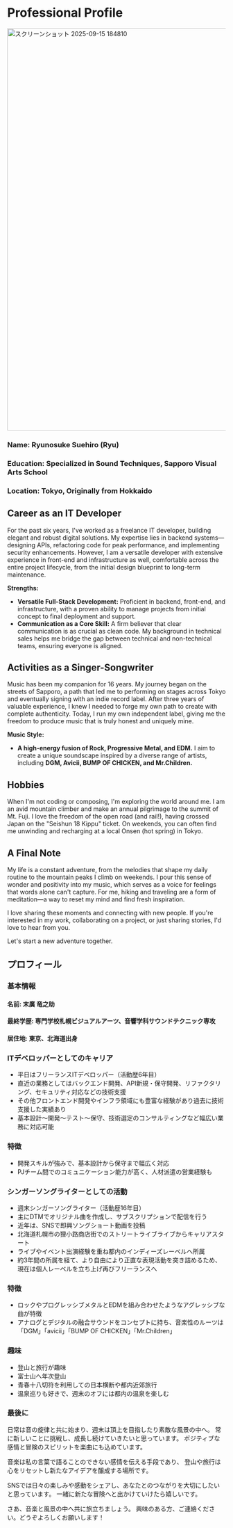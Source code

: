 # Professional Profile
<img width="2559" height="925" alt="スクリーンショット 2025-09-15 184810" src="https://github.com/user-attachments/assets/c59d6e89-9247-44e0-904b-7f67ddc52c7b" />

### Name: Ryunosuke Suehiro (Ryu)
### Education: Specialized in Sound Techniques, Sapporo Visual Arts School
### Location: Tokyo, Originally from Hokkaido


## **Career as an IT Developer**
For the past six years, I've worked as a freelance IT developer, building elegant and robust digital solutions. My expertise lies in backend systems—designing APIs, refactoring code for peak performance, and implementing security enhancements. However, I am a versatile developer with extensive experience in front-end and infrastructure as well, comfortable across the entire project lifecycle, from the initial design blueprint to long-term maintenance.

**Strengths:**
* **Versatile Full-Stack Development:** Proficient in backend, front-end, and infrastructure, with a proven ability to manage projects from initial concept to final deployment and support.
* **Communication as a Core Skill:** A firm believer that clear communication is as crucial as clean code. My background in technical sales helps me bridge the gap between technical and non-technical teams, ensuring everyone is aligned.


## **Activities as a Singer-Songwriter**
Music has been my companion for 16 years. My journey began on the streets of Sapporo, a path that led me to performing on stages across Tokyo and eventually signing with an indie record label. After three years of valuable experience, I knew I needed to forge my own path to create with complete authenticity. Today, I run my own independent label, giving me the freedom to produce music that is truly honest and uniquely mine.

**Music Style:**
* **A high-energy fusion of Rock, Progressive Metal, and EDM.** I aim to create a unique soundscape inspired by a diverse range of artists, including **DGM, Avicii, BUMP OF CHICKEN, and Mr.Children.**


## **Hobbies**
When I'm not coding or composing, I'm exploring the world around me. I am an avid mountain climber and make an annual pilgrimage to the summit of Mt. Fuji. I love the freedom of the open road (and rail!), having crossed Japan on the "Seishun 18 Kippu" ticket. On weekends, you can often find me unwinding and recharging at a local Onsen (hot spring) in Tokyo.


## **A Final Note**
My life is a constant adventure, from the melodies that shape my daily routine to the mountain peaks I climb on weekends. I pour this sense of wonder and positivity into my music, which serves as a voice for feelings that words alone can't capture. For me, hiking and traveling are a form of meditation—a way to reset my mind and find fresh inspiration.

I love sharing these moments and connecting with new people. If you're interested in my work, collaborating on a project, or just sharing stories, I'd love to hear from you.

Let's start a new adventure together.



## プロフィール

### 基本情報
#### 名前: 末廣 竜之助
#### 最終学歴: 専門学校札幌ビジュアルアーツ、音響学科サウンドテクニック専攻
#### 居住地: 東京、北海道出身

### ITデベロッパーとしてのキャリア
- 平日はフリーランスITデベロッパー（活動歴6年目）
- 直近の業務としてはバックエンド開発、API新規・保守開発、リファクタリング、セキュリティ対応などの技術支援
- その他フロントエンド開発やインフラ領域にも豊富な経験があり過去に技術支援した実績あり
-  基本設計～開発～テスト～保守、技術選定のコンサルティングなど幅広い業務に対応可能
### 特徴
- 開発スキルが強みで、基本設計から保守まで幅広く対応
- PJチーム間でのコミュニケーション能力が高く、人材派遣の営業経験も

### シンガーソングライターとしての活動
- 週末シンガーソングライター（活動歴16年目）
- 主にDTMでオリジナル曲を作成し、サブスクリプションで配信を行う
- 近年は、SNSで即興ソングショート動画を投稿
- 北海道札幌市の狸小路商店街でのストリートライブライブからキャリアスタート
- ライブやイベント出演経験を重ね都内のインディーズレーベルへ所属
- 約3年間の所属を経て、より自由により正直な表現活動を突き詰めるため、現在は個人レーベルを立ち上げ再びフリーランスへ
### 特徴
- ロックやプログレッシブメタルとEDMを組み合わせたようなアグレッシブな曲が特徴
- アナログとデジタルの融合サウンドをコンセプトに持ち、音楽性のルーツは「DGM」「avicii」「BUMP OF CHICKEN」「Mr.Children」

### 趣味
- 登山と旅行が趣味
- 富士山へ年次登山
- 青春十八切符を利用しての日本横断や都内近郊旅行
- 温泉巡りも好きで、週末のオフには都内の温泉を楽しむ

### 最後に
日常は音の旋律と共に始まり、週末は頂上を目指したり素敵な風景の中へ。
常に新しいことに挑戦し、成長し続けていきたいと思っています。
ポジティブな感情と冒険のスピリットを楽曲にも込めています。

音楽は私の言葉で語ることのできない感情を伝える手段であり、
登山や旅行は心をリセットし新たなアイデアを醸成する場所です。

SNSでは日々の楽しみや感動をシェアし、あなたとのつながりを大切にしたいと思っています。
一緒に新たな冒険へと出かけていけたら嬉しいです。

さあ、音楽と風景の中へ共に旅立ちましょう。
興味のある方、ご連絡ください。どうぞよろしくお願いします！
